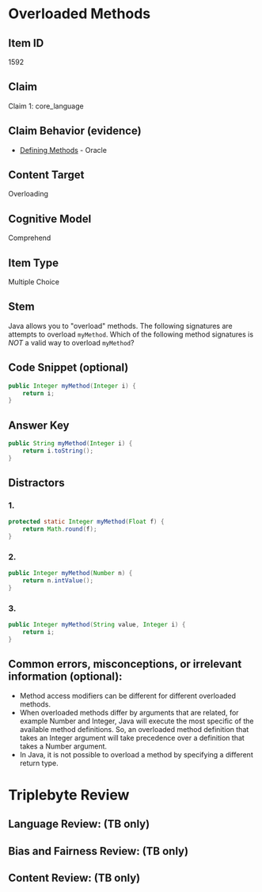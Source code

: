 # Overloaded Methods

## Item ID
1592

## Claim
Claim 1: core_language

## Claim Behavior (evidence)

* [Defining Methods](https://docs.oracle.com/javase/tutorial/java/javaOO/methods.html) - Oracle

## Content Target
Overloading

## Cognitive Model
Comprehend

## Item Type
Multiple Choice

## Stem
Java allows you to "overload" methods. The following signatures are attempts to overload `myMethod`. Which of the following method signatures is *NOT* a valid way to overload `myMethod`?


## Code Snippet (optional)
```java
public Integer myMethod(Integer i) {
    return i;
}
```

## Answer Key
```java
public String myMethod(Integer i) {
    return i.toString();
}
```


## Distractors

### 1.
```java
protected static Integer myMethod(Float f) {
    return Math.round(f);
}
```

### 2.
```java
public Integer myMethod(Number n) {
    return n.intValue();
}
```

### 3.
```java
public Integer myMethod(String value, Integer i) {
    return i;
}
```


## Common errors, misconceptions, or irrelevant information (optional):

* Method access modifiers can be different for different overloaded methods.
* When overloaded methods differ by arguments that are related, for example Number and Integer, Java will execute the most specific of the available method definitions. So, an overloaded method definition that takes an Integer argument will take precedence over a definition that takes a Number argument.
* In Java, it is not possible to overload a method by specifying a different return type.

# Triplebyte Review


## Language Review: (TB only)


## Bias and Fairness Review: (TB only)


## Content Review: (TB only)
